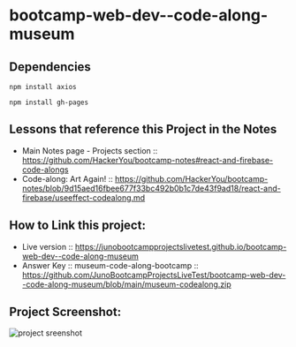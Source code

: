 # bootcamp-web-dev--code-along-museum

## Dependencies

`npm install axios`

`npm install gh-pages`

## Lessons that reference this Project in the Notes

- Main Notes page - Projects section :: https://github.com/HackerYou/bootcamp-notes#react-and-firebase-code-alongs
- Code-along: Art Again! :: https://github.com/HackerYou/bootcamp-notes/blob/9d15aed16fbee677f33bc492b0b1c7de43f9ad18/react-and-firebase/useeffect-codealong.md

## How to Link this project:

- Live version :: https://junobootcampprojectslivetest.github.io/bootcamp-web-dev--code-along-museum
- Answer Key :: museum-code-along-bootcamp :: https://github.com/JunoBootcampProjectsLiveTest/bootcamp-web-dev--code-along-museum/blob/main/museum-codealong.zip

## Project Screenshot:
![project sreenshot](https://raw.githubusercontent.com/JunoBootcampProjectsLiveTest/museum-codealong/main/screenshot.png)
